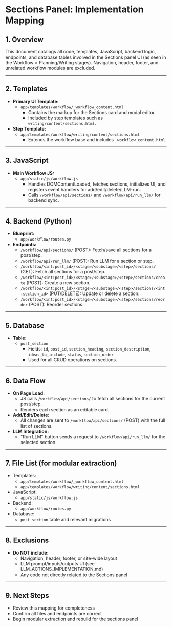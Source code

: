 # Sections Panel: Implementation Mapping

## 1. Overview
This document catalogs all code, templates, JavaScript, backend logic, endpoints, and database tables involved in the Sections panel UI (as seen in the Workflow > Planning/Writing stages). Navigation, header, footer, and unrelated workflow modules are excluded.

---

## 2. Templates
- **Primary UI Template:**
  - `app/templates/workflow/_workflow_content.html`
    - Contains the markup for the Sections card and modal editor.
    - Included by step templates such as `writing/content/sections.html`.
- **Step Template:**
  - `app/templates/workflow/writing/content/sections.html`
    - Extends the workflow base and includes `_workflow_content.html`.

---

## 3. JavaScript
- **Main Workflow JS:**
  - `app/static/js/workflow.js`
    - Handles DOMContentLoaded, fetches sections, initializes UI, and registers event handlers for add/edit/delete/LLM-run.
    - Calls `/workflow/api/sections/` and `/workflow/api/run_llm/` for backend sync.

---

## 4. Backend (Python)
- **Blueprint:**
  - `app/workflow/routes.py`
- **Endpoints:**
  - `/workflow/api/sections/` (POST): Fetch/save all sections for a post/step.
  - `/workflow/api/run_llm/` (POST): Run LLM for a section or step.
  - `/workflow/<int:post_id>/<stage>/<substage>/<step>/sections/` (GET): Fetch all sections for a post/step.
  - `/workflow/<int:post_id>/<stage>/<substage>/<step>/sections/create` (POST): Create a new section.
  - `/workflow/<int:post_id>/<stage>/<substage>/<step>/sections/<int:section_id>` (PUT/DELETE): Update or delete a section.
  - `/workflow/<int:post_id>/<stage>/<substage>/<step>/sections/reorder` (POST): Reorder sections.

---

## 5. Database
- **Table:**
  - `post_section`
    - Fields: `id`, `post_id`, `section_heading`, `section_description`, `ideas_to_include`, `status`, `section_order`
    - Used for all CRUD operations on sections.

---

## 6. Data Flow
- **On Page Load:**
  - JS calls `/workflow/api/sections/` to fetch all sections for the current post/step.
  - Renders each section as an editable card.
- **Add/Edit/Delete:**
  - All changes are sent to `/workflow/api/sections/` (POST) with the full list of sections.
- **LLM Integration:**
  - "Run LLM" button sends a request to `/workflow/api/run_llm/` for the selected section.

---

## 7. File List (for modular extraction)
- Templates:
  - `app/templates/workflow/_workflow_content.html`
  - `app/templates/workflow/writing/content/sections.html`
- JavaScript:
  - `app/static/js/workflow.js`
- Backend:
  - `app/workflow/routes.py`
- Database:
  - `post_section` table and relevant migrations

---

## 8. Exclusions
- **Do NOT include:**
  - Navigation, header, footer, or site-wide layout
  - LLM prompt/inputs/outputs UI (see LLM_ACTIONS_IMPLEMENTATION.md)
  - Any code not directly related to the Sections panel

---

## 9. Next Steps
- Review this mapping for completeness
- Confirm all files and endpoints are correct
- Begin modular extraction and rebuild for the sections panel 